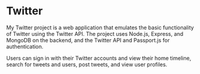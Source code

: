 # Twitter
My Twitter project is a web application that emulates the basic functionality of Twitter using the Twitter API.  The project uses Node.js, Express, and MongoDB on the backend, and the Twitter API and Passport.js for authentication.

Users can sign in with their Twitter accounts and view their home timeline, search for tweets and users, post tweets, and view user profiles.
